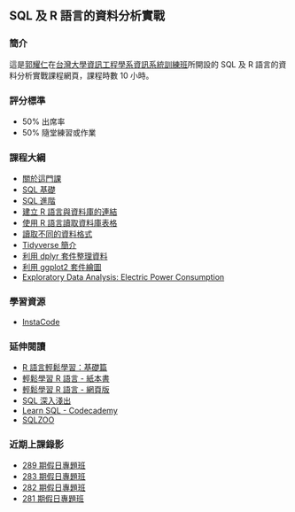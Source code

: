## SQL 及 R 語言的資料分析實戰

### 簡介

這是[郭耀仁](https://www.facebook.com/yaojen.kuo.1)在[台灣大學資訊工程學系資訊系統訓練班](https://www.csie.ntu.edu.tw/train/)所開設的 SQL 及 R 語言的資料分析實戰課程網頁，課程時數 10 小時。

### 評分標準

- 50% 出席率
- 50% 隨堂練習或作業

### 課程大綱

- [關於這門課](http://yaojenkuo.io/r-sql-train/chapter00.html)
- [SQL 基礎](http://yaojenkuo.io/r-sql-train/chapter01.slides.html)
- [SQL 進階](http://yaojenkuo.io/r-sql-train/chapter02.slides.html)
- [建立 R 語言與資料庫的連結](http://yaojenkuo.io/r-sql-train/chapter03.slides.html)
- [使用 R 語言讀取資料庫表格](http://yaojenkuo.io/r-sql-train/chapter04.slides.html)
- [讀取不同的資料格式](http://yaojenkuo.io/r_programming/ch6)
- [Tidyverse 簡介](http://yaojenkuo.io/r-sql-train/intro_2_tidyverse.html)
- [利用 dplyr 套件整理資料](http://yaojenkuo.io/r-sql-train/chapter05.html)
- [利用 ggplot2 套件繪圖]()
- [Exploratory Data Analysis: Electric Power Consumption](http://yaojenkuo.io/r-sql-train/jhu_edu_w1.html)

### 學習資源

- [InstaCode](http://instacode.live/channel/tony)

### 延伸閱讀

- [R 語言輕鬆學習：基礎篇](https://www.udemy.com/learn-r-the-easy-way-1/?couponCode=LEARNR)
- [輕鬆學習 R 語言 - 紙本書](http://www.books.com.tw/products/0010763975)
- [輕鬆學習 R 語言 - 網頁版](https://www.learn-r-the-easy-way.tw/)
- [SQL 深入淺出](http://www.books.com.tw/products/0010391205)
- [Learn SQL - Codecademy](https://www.codecademy.com/learn/learn-sql)
- [SQLZOO](https://sqlzoo.net/)

### 近期上課錄影

- [289 期假日專題班](https://www.youtube.com/playlist?list=PLEq7iw5uOtuXEWJm9TADaFDcInLmbc48K)
- [283 期假日專題班](https://www.youtube.com/playlist?list=PLEq7iw5uOtuX5pQmw0xGzsCmyIolwJGRk)
- [282 期假日專題班](https://www.youtube.com/playlist?list=PLEq7iw5uOtuUe-CQMzCK7us5_rRHgEhPe)
- [281 期假日專題班](https://www.youtube.com/playlist?list=PLEq7iw5uOtuW8Baw4NYZc6VjKBt7kySXH)